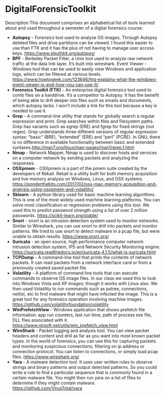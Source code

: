 # DigitalForensicToolkit

Description
This document comprises an alphabetical  list of tools learned about and used throughout a semester of a digital forensics course:
* __Autopsy__ - Forensics tool used to analyse OS images. Through Autopsy deleted files and drive partitions can be viewed. I found this easier to use than FTK and it has the plus of not having to manage user access keys. https://www.sleuthkit.org/autopsy/
* __BPF__ - Berkeley Packet Filter, a Unix tool used to analyze raw network traffic at the data link layer. It’s built into wireshark.
Event Viewer - Windows tool that can be used to easily view Windows and application logs, which can be filtered at various levels. https://www.howtogeek.com/123646/htg-explains-what-the-windows-event-viewer-is-and-how-you-can-use-it/
* __Forensics Toolkit (FTK)__ - An enterprise digital forensics tool used to comb files on a harddrive. It’s a competitor to Autopsy. It has the benefit of being able to drill deeper into files such as emails and documents, which autopsy lacks. I won’t include a link for this tool because a key is needed to use it.
* __Grep__ - A command-line utility that stands for globally search a regular expression and print. Grep searches within files and filesystem paths. Grep has variants such as egrep (ERE) and fgrep for fixed strings (not regex). Grep understands three different versions of regular expression syntax: “basic” (BRE), “extended” (ERE) and “perl” (PCRE).  In GNU, there is no difference in available functionality between basic and extended syntaxes.http://man7.org/linux/man-pages/man1/grep.1.html
* __Nmap__ - Network Mapper, Nmap is used to discover hosts and services on a computer network by sending packets and analyzing the responses.
* __OSXpmem__ - OSXpmem is a part of the pmem suite created by the developers of Rekall. Rekall is a utility built for both memory acquisition and live memory analysis on Windows, Linux, and OSX systems. https://ponderthebits.com/2017/02/osx-mac-memory-acquisition-and-analysis-using-osxpmem-and-volatility/
* __Sklearn__ - A python library used for basic machine learning algorithms. This is one of the most widely used machine learning platforms. You can solve most classification or regression problems using this tool. We used this to predict password strength using a list of over 2 million passwords. https://scikit-learn.org/stable/
* __Snort__ - snort is an intrusion detection system used to monitor networks. Similar to Wireshark, you can use snort to drill into packets and monitor patterns. We tried to use snort to detect malware in a pcap file, but were unable to obtain results. https://www.snort.org/
* __Suricata__ - an open source, high performance computer network intrusion detection system, IPS and Network Security Monitoring engine. https://suricata.readthedocs.io/en/suricata-4.1.5/what-is-suricata.html
* __TCPDump__ - A command-line tool that prints the contents of network packets. It can read packets from a network interface card or from a previously created saved packet file.
* __Volatility__ - A platform of command line tools that can execute commands to observe OS image files. In our class we used this to look into Windows Vista and XP images; though it works with Linux also. We then used Volatility to run commands such as pstree, connections, netlist, etc to find malware that might have infected the image. This is a great tool for any forensics operation involving machine images. https://github.com/volatilityfoundation/volatility
* __WinPrefetchView__ - Windows application that shows prefetch file information: app run counters, last run time, path of process exe file, DLL files associated with it. https://www.nirsoft.net/utils/win_prefetch_view.html
* __WireShark__ - Packet logging and analysis tool. You can view packet headers and content and drill as far as you want into most known packet types. In the world of forensics, you can use this for capturing packets and monitoring suspicious connections, filtering on ip address or connection protocol. You can listen to connections, or simply load pcap files. https://www.wireshark.org/
* __Yara__ - A malware detection tool. It uses user written rules to observe strings and binary patterns and output detected patterns. So you could write a rule to find a particular sequence that is commonly found in a certain malware file. You might then run yara on a list of files to determine if they might contain malware. https://github.com/VirusTotal/yara
